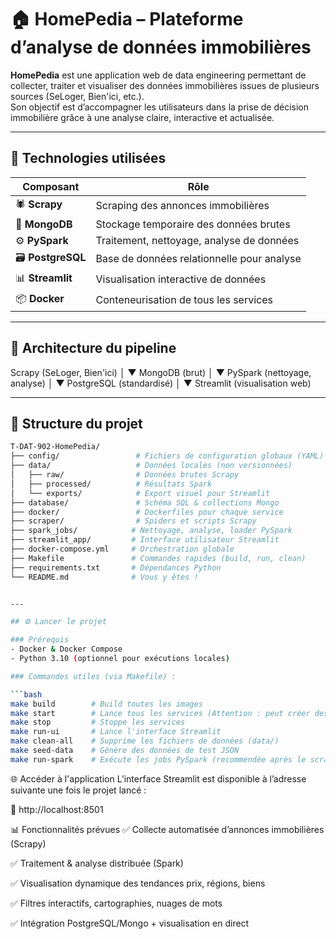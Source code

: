 # 🏠 HomePedia – Plateforme d’analyse de données immobilières

**HomePedia** est une application web de data engineering permettant de collecter, traiter et visualiser des données immobilières issues de plusieurs sources (SeLoger, Bien'ici, etc.).  
Son objectif est d’accompagner les utilisateurs dans la prise de décision immobilière grâce à une analyse claire, interactive et actualisée.

---

## 🚀 Technologies utilisées

| Composant     | Rôle                                         |
|---------------|----------------------------------------------|
| 🕷️ **Scrapy**      | Scraping des annonces immobilières           |
| 🧩 **MongoDB**     | Stockage temporaire des données brutes       |
| ⚙️ **PySpark**     | Traitement, nettoyage, analyse de données    |
| 🗃️ **PostgreSQL**  | Base de données relationnelle pour analyse   |
| 📊 **Streamlit**   | Visualisation interactive de données         |
| 📦 **Docker**      | Conteneurisation de tous les services        |

---

## 🧭 Architecture du pipeline

Scrapy (SeLoger, Bien'ici) │ ▼ MongoDB (brut) │ ▼ PySpark (nettoyage, analyse) │ ▼ PostgreSQL (standardisé) │ ▼ Streamlit (visualisation web)


---

## 📁 Structure du projet

```bash
T-DAT-902-HomePedia/
├── config/                 # Fichiers de configuration globaux (YAML)
├── data/                   # Données locales (non versionnées)
│   ├── raw/                # Données brutes Scrapy
│   ├── processed/          # Résultats Spark
│   └── exports/            # Export visuel pour Streamlit
├── database/               # Schéma SQL & collections Mongo
├── docker/                 # Dockerfiles pour chaque service
├── scraper/                # Spiders et scripts Scrapy
├── spark_jobs/            # Nettoyage, analyse, loader PySpark
├── streamlit_app/         # Interface utilisateur Streamlit
├── docker-compose.yml     # Orchestration globale
├── Makefile               # Commandes rapides (build, run, clean)
├── requirements.txt       # Dépendances Python
└── README.md              # Vous y êtes !


---

## ⚙️ Lancer le projet

### Prérequis
- Docker & Docker Compose
- Python 3.10 (optionnel pour exécutions locales)

### Commandes utiles (via Makefile) :

```bash
make build        # Build toutes les images
make start        # Lance tous les services (Attention : peut créer des problèmes entre les services)
make stop         # Stoppe les services
make run-ui       # Lance l'interface Streamlit
make clean-all    # Supprime les fichiers de données (data/)
make seed-data    # Génère des données de test JSON
make run-spark    # Exécute les jobs PySpark (recommendée après le scraping)
```


🌐 Accéder à l'application
L’interface Streamlit est disponible à l’adresse suivante une fois le projet lancé :

🔗 http://localhost:8501


📊 Fonctionnalités prévues
✅ Collecte automatisée d’annonces immobilières (Scrapy)

✅ Traitement & analyse distribuée (Spark)

✅ Visualisation dynamique des tendances prix, régions, biens

✅ Filtres interactifs, cartographies, nuages de mots

✅ Intégration PostgreSQL/Mongo + visualisation en direct
